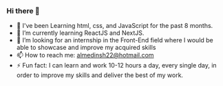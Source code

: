 ### Hi there 👋

<!--
**AlmedinShala/AlmedinShala** is a ✨ _special_ ✨ repository because its `README.md` (this file) appears on your GitHub profile.



-->



- 🔭 I've been Learning html, css, and JavaScript for the past 8 months.
- 🌱 I’m currently learning ReactJS and NextJS.
- 👯 I’m looking for an internship in the Front-End field where I would be able to showcase and improve my acquired skills
- 📫 How to reach me: almedinsh22@hotmail.com
- ⚡ Fun fact: I can learn and work 10-12 hours a day, every single day, in order to improve my skills and deliver the best of my work.
